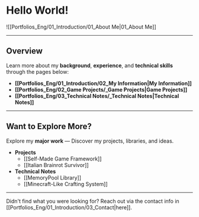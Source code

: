 # **Hello World!**

![[Portfolios_Eng/01_Introduction/01_About Me|01_About Me]]

---
## **Overview**

Learn more about my **background**, **experience**, and **technical skills** through the pages below:
- **[[Portfolios_Eng/01_Introduction/02_My Information|My Information]]**
- **[[Portfolios_Eng/02_Game Projects/_Game Projects|Game Projects]]**
- **[[Portfolios_Eng/03_Technical Notes/_Technical Notes|Technical Notes]]**

---
## **Want to Explore More?**

Explore my **major work** — Discover my projects, libraries, and ideas.
- **Projects**
	- [[Self-Made Game Framework]]
	- [[Italian Brainrot Survivor]]
- **Technical Notes**
	- [[MemoryPool Library]]
	- [[Minecraft-Like Crafting System]]

---
Didn't find what you were looking for? Reach out via the contact info in [[Portfolios_Eng/01_Introduction/03_Contact|here]].